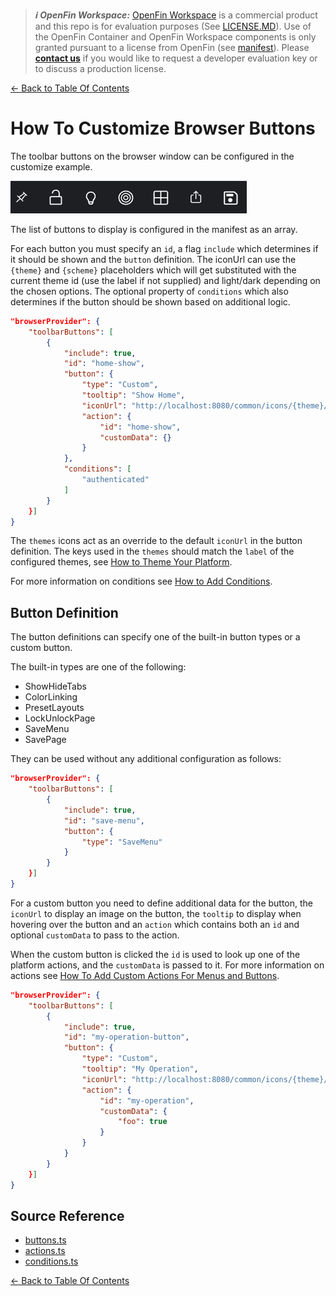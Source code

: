 > **_:information_source: OpenFin Workspace:_** [OpenFin Workspace](https://www.openfin.co/workspace/) is a commercial product and this repo is for evaluation purposes (See [LICENSE.MD](../LICENSE.MD)). Use of the OpenFin Container and OpenFin Workspace components is only granted pursuant to a license from OpenFin (see [manifest](../public/manifest.fin.json)). Please [**contact us**](https://www.openfin.co/workspace/poc/) if you would like to request a developer evaluation key or to discuss a production license.

[<- Back to Table Of Contents](../README.md)

# How To Customize Browser Buttons

The toolbar buttons on the browser window can be configured in the customize example.

![Browser Toolbar Buttons](./assets/browser-buttons.png)

The list of buttons to display is configured in the manifest as an array.

For each button you must specify an `id`, a flag `include` which determines if it should be shown and the `button` definition. The iconUrl can use the `{theme}` and `{scheme}` placeholders which will get substituted with the current theme id (use the label if not supplied) and light/dark depending on the chosen options. The optional property of `conditions` which also determines if the button should be shown based on additional logic.

```json
"browserProvider": {
    "toolbarButtons": [
        {
            "include": true,
            "id": "home-show",
            "button": {
                "type": "Custom",
                "tooltip": "Show Home",
                "iconUrl": "http://localhost:8080/common/icons/{theme}/{scheme}/search.svg",
                "action": {
                    "id": "home-show",
                    "customData": {}
                }
            },
            "conditions": [
                "authenticated"
            ]
        }
    }]
}
```

The `themes` icons act as an override to the default `iconUrl` in the button definition. The keys used in the `themes` should match the `label` of the configured themes, see [How to Theme Your Platform](./how-to-theme-your-platform.md).

For more information on conditions see [How to Add Conditions](./how-to-add-conditions.md).

## Button Definition

The button definitions can specify one of the built-in button types or a custom button.

The built-in types are one of the following:

- ShowHideTabs
- ColorLinking
- PresetLayouts
- LockUnlockPage
- SaveMenu
- SavePage

They can be used without any additional configuration as follows:

```json
"browserProvider": {
    "toolbarButtons": [
        {
            "include": true,
            "id": "save-menu",
            "button": {
                "type": "SaveMenu"
            }
        }
    }]
}
```

For a custom button you need to define additional data for the button, the `iconUrl` to display an image on the button, the `tooltip` to display when hovering over the button and an `action` which contains both an `id` and optional `customData` to pass to the action.

When the custom button is clicked the `id` is used to look up one of the platform actions, and the `customData` is passed to it. For more information on actions see [How To Add Custom Actions For Menus and Buttons](./how-to-add-custom-actions-for-menus-and-buttons.md).

```json
"browserProvider": {
    "toolbarButtons": [
        {
            "include": true,
            "id": "my-operation-button",
            "button": {
                "type": "Custom",
                "tooltip": "My Operation",
                "iconUrl": "http://localhost:8080/common/icons/{theme}/{scheme}/my-operation.svg",
                "action": {
                    "id": "my-operation",
                    "customData": {
                        "foo": true
                    }
                }
            }
        }
    }]
}
```

## Source Reference

- [buttons.ts](../client/src/framework/buttons.ts)
- [actions.ts](../client/src/framework/actions.ts)
- [conditions.ts](../client/src/framework/conditions.ts)

[<- Back to Table Of Contents](../README.md)
